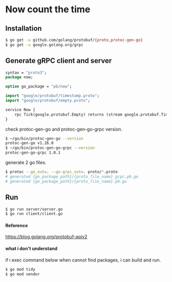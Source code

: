# Now count the time

## Installation
```sh
$ go get -u github.com/golang/protobuf/{proto,protoc-gen-go}
$ go get -u google.golang.org/grpc
```

## Generate gRPC client and server
```now.proto
syntax = "proto3";
package now;

option go_package = "pb/now";

import "google/protobuf/timestamp.proto";
import "google/protobuf/empty.proto";

service Now {
    rpc Tick(google.protobuf.Empty) returns (stream google.protobuf.Timestamp) {}
}
```

check protoc-gen-go and protoc-gen-go-grpc version.
```sh
$ ~/go/bin/protoc-gen-go --version
protoc-gen-go v1.26.0
$ ~/go/bin/protoc-gen-go-grpc --version
protoc-gen-go-grpc 1.0.1
```

generate 2 go files.
```sh
$ protoc --go_out=. --go-grpc_out=. proto/*.proto
# generated {go_package_path}/{proto_file_name}_grpc.pb.go
# generated {go_package_path}/{proto_file_name}.pb.go
```

## Run
```sh
$ go run server/server.go
$ go run client/client.go
```

#### Reference
https://blog.golang.org/protobuf-apiv2

#### what i don't understand
if i exec command below when cannot find packages, i can build and run.
```sh
$ go mod tidy
$ go mod vendor
```
